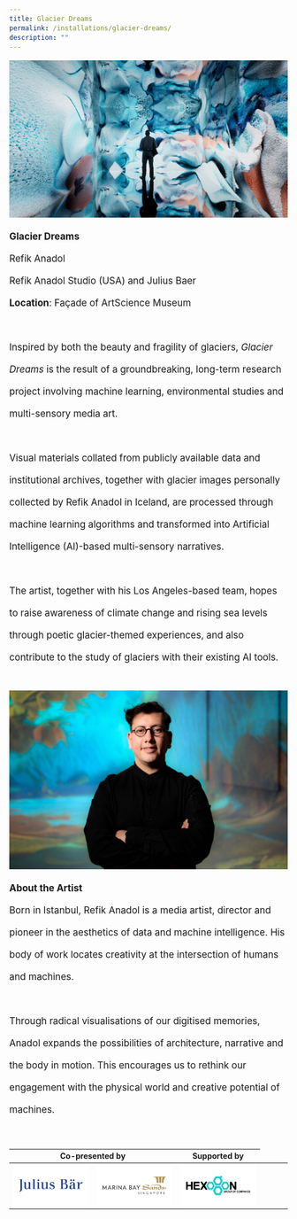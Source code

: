 ```yaml
---
title: Glacier Dreams
permalink: /installations/glacier-dreams/
description: ""
---
```

<p style="font-size:17px; line-height:40px"> 
<img src="/images/Installations/glacier%20dreams.jpg">
	<b>Glacier Dreams</b><br> 
Refik Anadol<br> 
Refik Anadol Studio (USA) and Julius Baer<br>
<b>Location</b>: Façade of ArtScience Museum <br><br>
Inspired by both the beauty and fragility of glaciers, <i>Glacier Dreams</i> is the result of a groundbreaking, long-term research project involving machine learning, environmental studies and multi-sensory media art.
<br><br>
Visual materials collated from publicly available data and institutional archives, together with glacier images personally collected by Refik Anadol in Iceland, are processed through machine learning algorithms and transformed into Artificial Intelligence (AI)-based multi-sensory narratives.
<br><br>
The artist, together with his Los Angeles-based team, hopes to raise awareness of climate change and rising sea levels through poetic glacier-themed experiences, and also contribute to the study of glaciers with their existing AI tools.
<br><br>

<img src="/images/Installations/refik%20anadol_credit%20efsun%20erkilic.jpg"> 
	<b>About the Artist</b>
	<br>
Born in Istanbul, Refik Anadol is a media artist, director and pioneer in the aesthetics of data and machine intelligence. His body of work locates creativity at the intersection of humans and machines.
<br><br>
Through radical visualisations of our digitised memories, Anadol expands the possibilities of architecture, narrative and the body in motion. This encourages us to rethink our engagement with the physical world and creative potential of machines.
</p><br>
<p style="font-size: 17px; line-height: 20px"></p><table style="width:100%">
<thead><tr><th colspan="2">Co-presented by</th><th colspan="1">Supported by</th>
	</tr></thead>
	<tbody>
		<tr>
			<td style="width:30%"><a href="https://www.juliusbaer.com" target="_blank"><img src="/images/About/Sponsor%20Acknowledgement/julius%20bar_resized%20web%20version.png" align="left"></a></td>
			<td style="width:30%"><a href="https://www.marinabaysands.com/" target="_blank"><img src="/images/About/Sponsor%20Acknowledgement/mbs_resized%20web%20version.png" align="left"></a></td>
			<td style="width:30%"><a href="https://www.hexogonsol.com/" target="_blank"><img src="/images/About/Sponsor%20Acknowledgement/hexogon%20group_version.png" align="left"></a>
			</td><td style="width:10%"></td>
		</tr>
	</tbody>
</table>